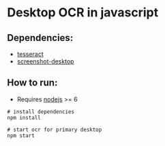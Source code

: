 # Desktop OCR in javascript

## Dependencies:
* [tesseract](https://github.com/naptha/tesseract.js)
* [screenshot-desktop](https://github.com/bencevans/screenshot-desktop)

## How to run:
* Requires [nodejs](https://nodejs.org/en/) >= 6

```
# install dependencies
npm install

# start ocr for primary desktop
npm start
```